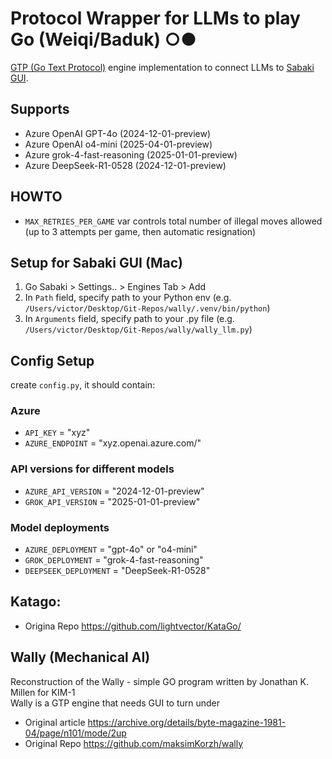 # Protocol Wrapper for LLMs to play Go (Weiqi/Baduk) ○●  
[GTP (Go Text Protocol)](https://senseis.xmp.net/?GoTextProtocol) engine implementation to connect LLMs to [Sabaki GUI](https://github.com/SabakiHQ/Sabaki).
## Supports
- Azure OpenAI GPT-4o (2024-12-01-preview)
- Azure OpenAI o4-mini (2025-04-01-preview)
- Azure grok-4-fast-reasoning (2025-01-01-preview)
- Azure DeepSeek-R1-0528 (2024-12-01-preview)

##  HOWTO
- `MAX_RETRIES_PER_GAME` var controls total number of illegal moves allowed (up to 3 attempts per game, then automatic resignation)

## Setup for Sabaki GUI (Mac)
1. Go Sabaki > Settings.. > Engines Tab > Add
2. In `Path` field, specify path to your Python env (e.g. `/Users/victor/Desktop/Git-Repos/wally/.venv/bin/python`)
3. In `Arguments` field, specify path to your .py file (e.g. `/Users/victor/Desktop/Git-Repos/wally/wally_llm.py`)

## Config Setup
create `config.py`, it should contain:
### Azure
- `API_KEY` = "xyz"
- `AZURE_ENDPOINT` = "xyz.openai.azure.com/"

### API versions for different models
- `AZURE_API_VERSION` = "2024-12-01-preview"
- `GROK_API_VERSION` = "2025-01-01-preview" 

### Model deployments
- `AZURE_DEPLOYMENT` = "gpt-4o" or "o4-mini"
- `GROK_DEPLOYMENT` = "grok-4-fast-reasoning"
- `DEEPSEEK_DEPLOYMENT` = "DeepSeek-R1-0528"

## Katago:
- Origina Repo https://github.com/lightvector/KataGo/

## Wally (Mechanical AI)
Reconstruction of the Wally - simple GO program written by Jonathan K. Millen for KIM-1<br>
Wally is a GTP engine that needs GUI to turn under
- Original article https://archive.org/details/byte-magazine-1981-04/page/n101/mode/2up
- Original Repo https://github.com/maksimKorzh/wally
